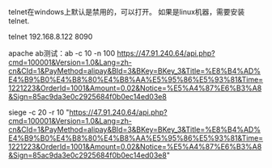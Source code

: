 telnet在windows上默认是禁用的，可以打开。
如果是linux机器，需要安装telnet.

telnet 192.168.8.122 8090

apache ab测试：ab -c 10 -n 100 https://47.91.240.64/api.php?cmd=100001&Version=1.0&Lang=zh-cn&CId=1&PayMethod=alipay&BId=3&BKey=BKey_3&Title=%E8%B4%AD%E4%B9%B0%E4%B8%80%E4%B8%AA%E5%95%86%E5%93%81&Time=1221223&OrderId=1001&Amount=0.02&Notice=%E5%A4%87%E6%B3%A8&Sign=85ac9da3e0c2925684f0b0ec14ed03e8

siege -c 20 -r 10 "https://47.91.240.64/api.php?cmd=100001&Version=1.0&Lang=zh-cn&CId=1&PayMethod=alipay&BId=3&BKey=BKey_3&Title=%E8%B4%AD%E4%B9%B0%E4%B8%80%E4%B8%AA%E5%95%86%E5%93%81&Time=1221223&OrderId=1001&Amount=0.02&Notice=%E5%A4%87%E6%B3%A8&Sign=85ac9da3e0c2925684f0b0ec14ed03e8"


